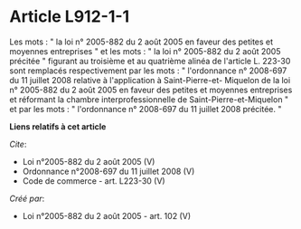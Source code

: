 # Article L912-1-1

Les mots : " la loi n° 2005-882 du 2 août 2005 en faveur des petites et moyennes entreprises " et les mots : " la loi n°
2005-882 du 2 août 2005 précitée " figurant au troisième et au quatrième alinéa de l'article L. 223-30 sont remplacés
respectivement par les mots : " l'ordonnance n° 2008-697 du 11 juillet 2008 relative à l'application à Saint-Pierre-et-
Miquelon de la loi n° 2005-882 du 2 août 2005 en faveur des petites et moyennes entreprises et réformant la chambre
interprofessionnelle de Saint-Pierre-et-Miquelon " et par les mots : " l'ordonnance n° 2008-697 du 11 juillet 2008 précitée.
"

**Liens relatifs à cet article**

_Cite_:

  - Loi n°2005-882 du 2 août 2005 (V)
  - Ordonnance n°2008-697 du 11 juillet 2008 (V)
  - Code de commerce - art. L223-30 (V)

_Créé par_:

  - Loi n°2005-882 du 2 août 2005 - art. 102 (V)
